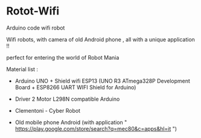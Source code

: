 # Rotot-Wifi
Arduino code wifi robot

Wifi robots, with camera of old Android phone , all with a unique application !!

perfect for entering the world of Robot Mania

Material list :

- Arduino UNO + Shield wifi ESP13 
(UNO R3 ATmega328P Development Board + ESP8266 UART WIFI Shield for Arduino)

- Driver 2 Motor L298N compatible Arduino

- Clementoni - Cyber Robot

- Old mobile phone Android 
(with application " https://play.google.com/store/search?q=mec80&c=apps&hl=it ")
